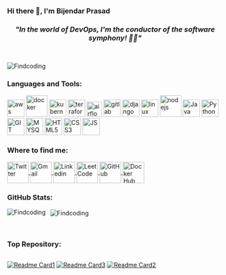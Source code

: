 ### Hi there 👋, I'm Bijendar Prasad

<!--
**Findcoding/Findcoding** is a ✨ _special_ ✨ repository because its `README.md` (this file) appears on your GitHub profile.

Here are some ideas to get you started:

- 🔭 I’m currently working on ...
- 🌱 I’m currently learning ...
- 👯 I’m looking to collaborate on ...
- 🤔 I’m looking for help with ...
- 💬 Ask me about ...
- 📫 How to reach me: ...
- 😄 Pronouns: ...
- ⚡ Fun fact: ...
-->


<h3 align="center">
  <b><i>"In the world of DevOps, I'm the conductor of the software symphony! 🎵🎶"</i></b>
</h3>
<br>
<p align="left">
	<img src="https://komarev.com/ghpvc/?username=Findcoding&label=Profile%20views&color=f53f2b&style=plastic" alt="Findcoding" />
</p>




<h3 align="left">
<b>Languages and Tools:</b>
</h3>
<p align="left">
	<img src="https://user-images.githubusercontent.com/69085143/215531542-e3532d28-de23-4bf4-8897-1e33f77bbcf2.svg" alt="aws" width="40" height="40"/>
	<img src="https://cdn.jsdelivr.net/gh/devicons/devicon/icons/docker/docker-original.svg" alt="docker" width="50" height="50"/>
	<img src="https://github.com/bwks/vendor-icons-svg/blob/master/kubernetes.svg" alt="kubernetes" width="40" height="40"/>
	<img src="https://cdn.jsdelivr.net/gh/devicons/devicon/icons/terraform/terraform-original.svg" alt="terraform" width="40" height="40"/>
	<img src="https://github.com/Findcoding/Findcoding/assets/69085143/e145f96c-10bf-4e2a-9235-b8f11e9ac93b" alt="airflow" width="35" height="35"/>
	<img src="https://cdn.jsdelivr.net/gh/devicons/devicon/icons/gitlab/gitlab-original.svg" alt="gitlab" width="40" height="40"/>
	<img src="https://github.com/bwks/vendor-icons-svg/blob/master/django.svg" alt="django" width="40" height="40"/>
	<img src="https://github.com/bwks/vendor-icons-svg/blob/master/linux.svg" alt="linux" width="40" height="40"/>
	<img src="https://github.com/bwks/vendor-icons-svg/blob/master/nodejs.svg" alt="nodejs" width="50" height="50"/>
	<img src="https://cdn.jsdelivr.net/gh/devicons/devicon/icons/java/java-original.svg" alt="Java" width="40" height="40"/>
	<img src="https://cdn.jsdelivr.net/gh/devicons/devicon/icons/python/python-original.svg" alt="Python" width="40" height="40"/>
	<img src="https://cdn.jsdelivr.net/gh/devicons/devicon/icons/git/git-original.svg" alt="GIT" width="40" height="40"/>
	<img src="https://github.com/bwks/vendor-icons-svg/blob/master/mysql-logo.svg" alt="MYSQL" width="40" height="40"/>
	<img src="https://cdn.jsdelivr.net/gh/devicons/devicon/icons/html5/html5-original.svg" alt="HTML5" width="40" height="40"/>
	<img src="https://cdn.jsdelivr.net/gh/devicons/devicon/icons/css3/css3-original.svg" alt="CSS3" width="40" height="40"/>
	<img src="https://cdn.jsdelivr.net/gh/devicons/devicon/icons/javascript/javascript-original.svg" alt="JS" width="40" height="40"/>
</p>



<h3 align="left">
<b>Where to find me:</b>
</h3>
<p align="left">
	<a target="__blank" href="https://twitter.com/bijendarprasad" rel="noopener noreferrer">
		<img align="center" src="https://user-images.githubusercontent.com/69085143/215680452-ae4e226a-eb7a-4ba0-9631-088bd4e0ae8c.svg" alt="Twitter" height="50" width="50" />
	</a>
	<a target="_blank" rel="noopener noreferrer" href="mailto:prasadbijendar7@gmail.com" >
		<img align="center" src="https://user-images.githubusercontent.com/69085143/215680894-f43d7da1-4b9e-4aa4-8a90-21efc7c6f01f.svg" alt="Gmail" height="50" width="50" >
		</a>
	<a target="_blank" rel="noopener noreferrer" href="https://www.linkedin.com/in/bijendar-prasad-8447861b9/">
		<img align="center" src="https://user-images.githubusercontent.com/69085143/215680154-12423b57-4ea6-4652-a35e-47115de29562.svg" alt="Linkedin" height="50" width="50" />
	</a>
	<a target="_blank" rel="noopener noreferrer" href="https://leetcode.com/FiindingDeadlock/">
		<img align="center" src="https://user-images.githubusercontent.com/69085143/215680661-e0f5c7e6-2f97-40f0-984d-02757b9a883d.png" alt="LeetCode" height="50" width="50" />
	</a>
	<a target="_blank" rel="noopener noreferrer" href="https://github.com/Findcoding">
		<img align="center" src="https://user-images.githubusercontent.com/69085143/215683307-8181e79a-2e63-4a5a-9dda-abf8a9ec8dcb.svg" alt="GitHub" height="50" width="50" />
	</a>
	<a target="_blank" rel="noopener noreferrer" href="https://hub.docker.com/u/findcoding" target="_blank">
		<img align="center" src="https://user-images.githubusercontent.com/69085143/215685037-19396c05-794a-4703-8ad6-a105487a96e9.svg" alt="Docker Hub" height="50" width="50" />
	</a>
</p>

<h3 align="left">
<b>GitHub Stats:</b>
</h3>
<p>
	<img align="left" src="https://github-readme-stats.vercel.app/api/top-langs/?username=findcoding&layout=donut-vertical&line_height=40" alt="Findcoding" />
</p>
<p>&nbsp;
	<img align="center" src="https://github-readme-stats.vercel.app/api?username=Findcoding&show_icons=true&theme=buefy&title_color=42f584&icon_color=f53f2b&hide_border=false&include_all_commits=true&rank_icon=github&count_private=true&line_height=55" alt="Findcoding" />
	
</p>

<br>


<h3 align="left">
<b>Top Repository:</b>
</h3>
<div class="container" style="display: flex">
	
[![Readme Card1](https://github-readme-stats.vercel.app/api/pin/?username=findcoding&repo=Android-Malware-Detection-System-Using-Machine-Learning&show_owner=true&theme=flag-india)](https://github.com/Findcoding/Android-Malware-Detection-System-Using-Machine-Learning) [![Readme Card3](https://github-readme-stats.vercel.app/api/pin/?username=findcoding&repo=Movie-Recommender-System&show_owner=true&theme=vue)](https://github.com/Findcoding/Movie-Recommender-System)  [![Readme Card2](https://github-readme-stats.vercel.app/api/pin/?username=findcoding&repo=iiitdrive&show_owner=true&theme=solarized-light)](https://github.com/Findcoding/iiitdrive)

</div>

